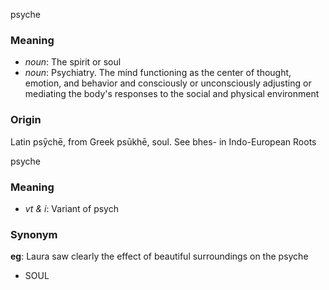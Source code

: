 psyche
### Meaning
+ _noun_: The spirit or soul
+ _noun_: Psychiatry. The mind functioning as the center of thought, emotion, and behavior and consciously or unconsciously adjusting or mediating the body's responses to the social and physical environment

### Origin

Latin psȳchē, from Greek psūkhē, soul. See bhes- in Indo-European Roots

psyche
### Meaning
+ _vt & i_: Variant of psych

### Synonym

__eg__: Laura saw clearly the effect of beautiful surroundings on the psyche

+ SOUL


